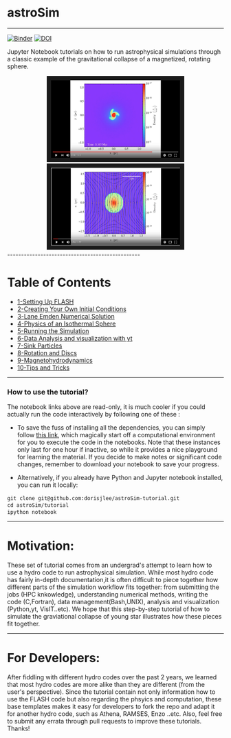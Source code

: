 # astroSim

------------------------------------------------

[![Binder](http://mybinder.org/badge.svg)](http://mybinder.org:/repo/dorisjlee/astrosim-tutorial)
[![DOI](https://zenodo.org/badge/doi/10.5281/zenodo.59657.svg)](http://dx.doi.org/10.5281/zenodo.59657)

Jupyter Notebook tutorials on how to run astrophysical simulations through a classic example of the gravitational collapse of a magnetized, rotating sphere.


<center>
<a href="http://www.youtube.com/watch?feature=player_embedded&v=XnIdxSPN0_A" target="_blank"><img src="https://github.com/dorisjlee/remote/blob/master/astroSim-tutorial-img/sinkmovie.png?raw=true" 
alt="Rotating Sink Sphere" width="300" height="180" border="10" /></a>
<a href="http://www.youtube.com/watch?feature=player_embedded&v=sVQfQ41Z3Xs" target="_blank"><img src="https://github.com/dorisjlee/remote/blob/master/astroSim-tutorial-img/mhdmovie.png?raw=true" 
alt="MHD Sphere" width="300" height="180" border="10" /></a>
</center>
------------------------------------------------

# Table of Contents

- [1-Setting Up FLASH](http://nbviewer.jupyter.org/github/dorisjlee/astroSim-tutorial/blob/master/tutorial/1-Setting%20Up%20FLASH.ipynb)
- [2-Creating Your Own Initial Conditions](http://nbviewer.jupyter.org/github/dorisjlee/astroSim-tutorial/blob/master/tutorial/2-Creating%20Your%20Own%20Initial%20Conditions.ipynb)
- [3-Lane Emden Numerical Solution](http://nbviewer.jupyter.org/github/dorisjlee/astroSim-tutorial/blob/master/tutorial/3-Lane%20Emden%20Numerical%20Solution.ipynb)
- [4-Physics of an Isothermal Sphere](http://nbviewer.jupyter.org/github/dorisjlee/astroSim-tutorial/blob/master/tutorial/4-Physics%20of%20an%20Isothermal%20Sphere.ipynb)
- [5-Running the Simulation](http://nbviewer.jupyter.org/github/dorisjlee/astroSim-tutorial/blob/master/tutorial/5-Running%20the%20Simulation.ipynb)
- [6-Data Analysis and visualization with yt](http://nbviewer.jupyter.org/github/dorisjlee/astroSim-tutorial/blob/master/tutorial/6-Data%20Analysis%20and%20visualization%20with%20yt.ipynb)
- [7-Sink Particles](http://nbviewer.jupyter.org/github/dorisjlee/astroSim-tutorial/blob/master/tutorial/7-Sink%20Particles.ipynb)
- [8-Rotation and Discs](http://nbviewer.jupyter.org/github/dorisjlee/astroSim-tutorial/blob/master/tutorial/8-Rotation%20and%20Discs.ipynb)
- [9-Magnetohydrodynamics](http://nbviewer.jupyter.org/github/dorisjlee/astroSim-tutorial/blob/master/tutorial/9-Magnetohydrodynamics.ipynb)
- [10-Tips and Tricks](http://nbviewer.jupyter.org/github/dorisjlee/astroSim-tutorial/blob/master/tutorial/10-Tips%20and%20Tricks.ipynb)

------------------------------------------------

### How to use the tutorial? 

The notebook links above are read-only, it is much cooler if you could actually run the code interactively by following one of these : 

- To save the fuss of installing all the dependencies, you can simply follow [this link](http://mybinder.org:/repo/dorisjlee/astrosim-tutorial), which magically start off a computational environment for you to execute the code in the notebooks. Note that these instances only last for one hour if inactive, so while it provides a nice playground for learning the material. If you decide to make notes or significant code changes, remember to download your notebook to save your progress.

- Alternatively, if you already have Python and Jupyter notebook installed, you can run it locally: 
```
git clone git@github.com:dorisjlee/astroSim-tutorial.git
cd astroSim/tutorial
ipython notebook 
```
------------------------------------------------
# Motivation: 

These set of tutorial comes from an undergrad's attempt to learn how to use a hydro code to run astrophysical simulation. 
While most hydro code has fairly in-depth documentation,it is often difficult to piece together how different parts of the simulation workflow fits together: from submitting the jobs (HPC knkowledge), understanding numerical methods, writing the code (C,Fortran), data management(Bash,UNIX), analysis and visualization (Python,yt, VisIT..etc). We hope that this step-by-step tutorial of how to simulate the graviational collapse of young star illustrates how these pieces fit together.

------------------------------------------------
# For Developers:

After fiddling with different hydro codes over the past 2 years, we learned that most hydro codes are more alike than they are different (from the user's perspective). Since the tutorial contain not only information how to use the FLASH code but also regarding the phsyics and computation, these base templates makes it easy for developers to fork the repo and adapt it for another hydro code, such as Athena, RAMSES, Enzo ..etc. Also, feel free to submit any errata through pull requests to improve these tutorials. Thanks!
